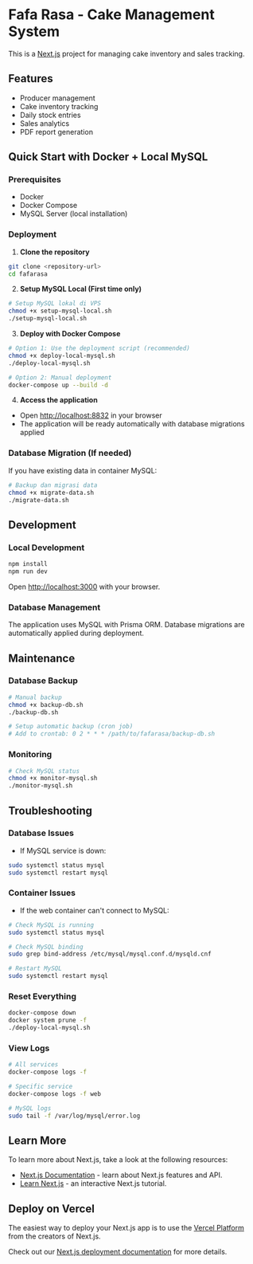 # Fafa Rasa - Cake Management System

This is a [Next.js](https://nextjs.org) project for managing cake inventory and sales tracking.

## Features

- Producer management
- Cake inventory tracking
- Daily stock entries
- Sales analytics
- PDF report generation

## Quick Start with Docker + Local MySQL

### Prerequisites
- Docker
- Docker Compose
- MySQL Server (local installation)

### Deployment

1. **Clone the repository**
```bash
git clone <repository-url>
cd fafarasa
```

2. **Setup MySQL Local (First time only)**
```bash
# Setup MySQL lokal di VPS
chmod +x setup-mysql-local.sh
./setup-mysql-local.sh
```

3. **Deploy with Docker Compose**
```bash
# Option 1: Use the deployment script (recommended)
chmod +x deploy-local-mysql.sh
./deploy-local-mysql.sh

# Option 2: Manual deployment
docker-compose up --build -d
```

4. **Access the application**
- Open [http://localhost:8832](http://localhost:8832) in your browser
- The application will be ready automatically with database migrations applied

### Database Migration (If needed)

If you have existing data in container MySQL:

```bash
# Backup dan migrasi data
chmod +x migrate-data.sh
./migrate-data.sh
```

## Development

### Local Development

```bash
npm install
npm run dev
```

Open [http://localhost:3000](http://localhost:3000) with your browser.

### Database Management

The application uses MySQL with Prisma ORM. Database migrations are automatically applied during deployment.

## Maintenance

### Database Backup
```bash
# Manual backup
chmod +x backup-db.sh
./backup-db.sh

# Setup automatic backup (cron job)
# Add to crontab: 0 2 * * * /path/to/fafarasa/backup-db.sh
```

### Monitoring
```bash
# Check MySQL status
chmod +x monitor-mysql.sh
./monitor-mysql.sh
```

## Troubleshooting

### Database Issues
- If MySQL service is down:
```bash
sudo systemctl status mysql
sudo systemctl restart mysql
```

### Container Issues
- If the web container can't connect to MySQL:
```bash
# Check MySQL is running
sudo systemctl status mysql

# Check MySQL binding
sudo grep bind-address /etc/mysql/mysql.conf.d/mysqld.cnf

# Restart MySQL
sudo systemctl restart mysql
```

### Reset Everything
```bash
docker-compose down
docker system prune -f
./deploy-local-mysql.sh
```

### View Logs
```bash
# All services
docker-compose logs -f

# Specific service
docker-compose logs -f web

# MySQL logs
sudo tail -f /var/log/mysql/error.log
```

## Learn More

To learn more about Next.js, take a look at the following resources:

- [Next.js Documentation](https://nextjs.org/docs) - learn about Next.js features and API.
- [Learn Next.js](https://nextjs.org/learn) - an interactive Next.js tutorial.

## Deploy on Vercel

The easiest way to deploy your Next.js app is to use the [Vercel Platform](https://vercel.com/new?utm_medium=default-template&filter=next.js&utm_source=create-next-app&utm_campaign=create-next-app-readme) from the creators of Next.js.

Check out our [Next.js deployment documentation](https://nextjs.org/docs/app/building-your-application/deploying) for more details.
